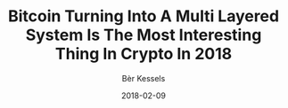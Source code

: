 ---
layout: writing
title: Bitcoin Turning Into A Multi Layered System Is The Most Interesting Thing In Crypto In 2018
date: 2018-02-09
categories: ['Bitcoin']
author: ['Bèr Kessels']
excerpt: When you use Tinder, and you swipe someone, you probably don't sit there thinking "Let's create some TCP packages and send them over IP, hoping they reach the phone of that nice looking fellow there". You probably just think in terms of "lets swipe this nice fellow, Leo" I'm bringing Tinder into this story to show the power of a layered architecture.
external_url: https://web.archive.org/web/20180209140024/https://berk.es/2018/02/09/bitcoin-turning-into-a-multi-layered-system-is-the-most-interesting-thing-in-crypto-in-2018/
---